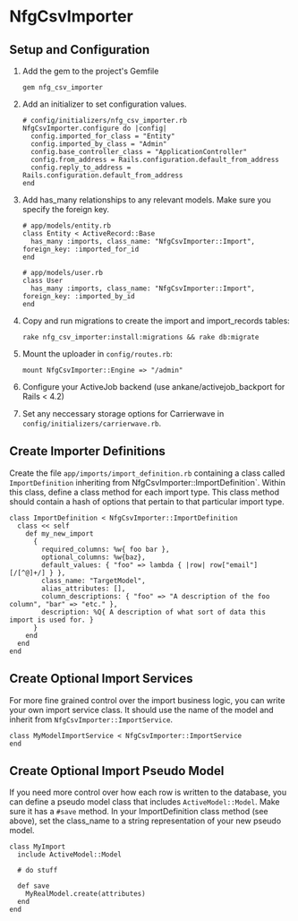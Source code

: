 # NfgCsvImporter

## Setup and Configuration
1. Add the gem to the project's Gemfile

    ````
    gem nfg_csv_importer
    ````

2. Add an initializer to set configuration values.

    ````
    # config/initializers/nfg_csv_importer.rb
    NfgCsvImporter.configure do |config|
      config.imported_for_class = "Entity"
      config.imported_by_class = "Admin"
      config.base_controller_class = "ApplicationController"
      config.from_address = Rails.configuration.default_from_address
      config.reply_to_address = Rails.configuration.default_from_address
    end
    ````

3. Add has_many relationships to any relevant models. Make sure you specify the foreign key.

    ````
    # app/models/entity.rb
    class Entity < ActiveRecord::Base
      has_many :imports, class_name: "NfgCsvImporter::Import", foreign_key: :imported_for_id
    end

    # app/models/user.rb
    class User
      has_many :imports, class_name: "NfgCsvImporter::Import", foreign_key: :imported_by_id
    end
    ````

5. Copy and run migrations to create the import and import_records tables:
    ````
    rake nfg_csv_importer:install:migrations && rake db:migrate
    ````

6. Mount the uploader in `config/routes.rb`:
    ````
    mount NfgCsvImporter::Engine => "/admin"
    ````

7. Configure your ActiveJob backend (use ankane/activejob_backport for Rails < 4.2)
8. Set any neccessary storage options for Carrierwave in `config/initializers/carrierwave.rb`.

## Create Importer Definitions
Create the file `app/imports/import_definition.rb` containing a class called `ImportDefinition` inheriting from NfgCsvImporter::ImportDefinition`. Within this class, define a class method for each import type. This class method should contain a hash of options that pertain to that particular import type.
````
class ImportDefinition < NfgCsvImporter::ImportDefinition
  class << self
    def my_new_import
      {
        required_columns: %w{ foo bar },
        optional_columns: %w{baz},
        default_values: { "foo" => lambda { |row| row["email"][/[^@]+/] } },
        class_name: "TargetModel",
        alias_attributes: [],
        column_descriptions: { "foo" => "A description of the foo column", "bar" => "etc." },
        description: %Q{ A description of what sort of data this import is used for. }
      }
    end
  end
end
````

## Create Optional Import Services
For more fine grained control over the import business logic, you can write your own import service class. It should use the name of the model and inherit from `NfgCsvImporter::ImportService`.
````
class MyModelImportService < NfgCsvImporter::ImportService
end
````

## Create Optional Import Pseudo Model
If you need more control over how each row is written to the database, you can define a pseudo model class that includes `ActiveModel::Model`. Make sure it has a `#save` method. In your ImportDefinition class method (see above), set the class_name to a string representation of your new pseudo model.
````
class MyImport
  include ActiveModel::Model

  # do stuff

  def save
    MyRealModel.create(attributes)
  end
end
````
